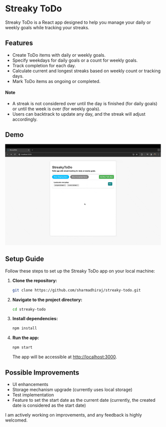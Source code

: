 # Streaky ToDo

Streaky ToDo is a React app designed to help you manage your daily or weekly goals while tracking your streaks.

## Features

- Create ToDo items with daily or weekly goals.
- Specify weekdays for daily goals or a count for weekly goals.
- Track completion for each day.
- Calculate current and longest streaks based on weekly count or tracking days.
- Mark ToDo items as ongoing or completed.

#### Note

- A streak is not considered over until the day is finished (for daily goals) or until the week is over (for weekly
  goals).
- Users can backtrack to update any day, and the streak will adjust accordingly.

## Demo

![Demo Gif](demo.gif)

## Setup Guide

Follow these steps to set up the Streaky ToDo app on your local machine:

1. **Clone the repository:**

   ```bash
   git clone https://github.com/sharmadhiraj/streaky-todo.git
   ```

2. **Navigate to the project directory:**

   ```bash
   cd streaky-todo
   ```

3. **Install dependencies:**

   ```bash
   npm install
   ```

4. **Run the app:**

   ```bash
   npm start
   ```

   The app will be accessible at [http://localhost:3000](http://localhost:3000).

## Possible Improvements

- UI enhancements
- Storage mechanism upgrade (currently uses local storage)
- Test implementation
- Feature to set the start date as the current date (currently, the created date is considered as the start date)

I am actively working on improvements, and any feedback is highly welcomed.